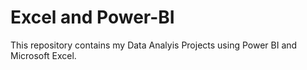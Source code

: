 # Excel and Power-BI
This repository contains my Data Analyis Projects using Power BI and Microsoft Excel.
